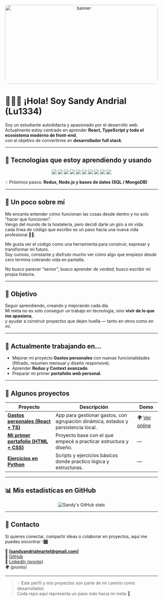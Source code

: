 <p align="center">
  <img 
    src="https://github.com/Lu1334/Lu1334/blob/main/avatar.png?raw=true" 
    alt="banner"
    width="100%"
    style="max-height: 260px; object-fit: cover; border-radius: 12px;"
  />
</p>

# 🤹🏾‍♂️ ¡Hola! Soy Sandy Andrial (Lu1334)

Soy un estudiante autodidacta y apasionado por el desarrollo web.  
Actualmente estoy centrado en aprender **React, TypeScript y todo el ecosistema moderno de front-end**,  
con el objetivo de convertirme en **desarrollador full stack**.

---

## 🚀 Tecnologías que estoy aprendiendo y usando

<p align="center">
  <img src="https://img.shields.io/badge/HTML5-E34F26?style=for-the-badge&logo=html5&logoColor=white" />
  <img src="https://img.shields.io/badge/CSS3-1572B6?style=for-the-badge&logo=css3&logoColor=white" />
  <img src="https://img.shields.io/badge/JavaScript-F7DF1E?style=for-the-badge&logo=javascript&logoColor=black" />
  <img src="https://img.shields.io/badge/TypeScript-3178C6?style=for-the-badge&logo=typescript&logoColor=white" />
  <img src="https://img.shields.io/badge/React-20232A?style=for-the-badge&logo=react&logoColor=61DAFB" />
  <img src="https://img.shields.io/badge/TailwindCSS-38B2AC?style=for-the-badge&logo=tailwind-css&logoColor=white" />
  <img src="https://img.shields.io/badge/Vite-646CFF?style=for-the-badge&logo=vite&logoColor=yellow" />
  <img src="https://img.shields.io/badge/Python-3776AB?style=for-the-badge&logo=python&logoColor=white" />
  <img src="https://img.shields.io/badge/Git-F05032?style=for-the-badge&logo=git&logoColor=white" />
  <img src="https://img.shields.io/badge/GitHub-181717?style=for-the-badge&logo=github&logoColor=white" />
</p>

💡 Próximos pasos: **Redux, Node.js y bases de datos (SQL / MongoDB)**

---

## 🧠 Un poco sobre mí
Me encanta entender cómo funcionan las cosas desde dentro y no solo “hacer que funcionen”.  
Vengo del mundo de la hostelería, pero decidí darle un giro a mi vida:  
cada línea de código que escribo es un paso hacia una nueva vida profesional 💪🏾.  

Me gusta ver el código como una herramienta para construir, expresar y transformar mi futuro.  
Soy curioso, constante y disfruto mucho ver cómo algo que empiezo desde cero termina cobrando vida en pantalla.  

No busco parecer “senior”, busco aprender *de verdad*; busco escribir mi propia historia.

---

## 🧭 Objetivo
Seguir aprendiendo, creando y mejorando cada día.  
Mi meta no es solo conseguir un trabajo en tecnología, sino **vivir de lo que me apasiona**,  
y ayudar a construir proyectos que dejen huella — tanto en otros como en mí.

---

## 🔧 Actualmente trabajando en...
- Mejorar mi proyecto **Gastos personales** con nuevas funcionalidades (filtrado, resumen mensual y diseño responsive).  
- Aprender **Redux y Context avanzado**.  
- Preparar mi primer **portafolio web personal**.

---

## 🧰 Algunos proyectos
| Proyecto | Descripción | Demo |
|-----------|--------------|------|
| [**Gastos personales (React + TS)**](https://gastos-personales-react.vercel.app/) | App para gestionar gastos, con agrupación dinámica, estados y persistencia local. | 🌍 [Ver online](https://gastos-personales-react.vercel.app/) |
| [**Mi primer portafolio (HTML + CSS)**](https://github.com/Lu1334/mi_portafolio) | Proyecto base con el que empecé a practicar estructura y diseño. | — |
| [**Ejercicios en Python**](https://github.com/Lu1334/PRUEBAS) | Scripts y ejercicios básicos donde practico lógica y estructuras. | — |

---

## 📊 Mis estadísticas en GitHub

<p align="center">
  <img src="https://github-readme-stats.vercel.app/api?username=Lu1334&show_icons=true&theme=radical" alt="Sandy's GitHub stats" />
</p>

---

## 💬 Contacto
Si quieres conectar, compartir ideas o colaborar en proyectos, aquí me puedes encontrar 👇🏾  

📧 **[sandyandrialmartel@gmail.com]**  
💼 [GitHub](https://github.com/Lu1334)  
💬 [LinkedIn (pronto)](#)  
🌍 *(pronto)*

---

> 💡 Este perfil y mis proyectos son parte de mi camino como desarrollador.   
> Cada repo aquí representa un paso más hacia mi meta 🚀

